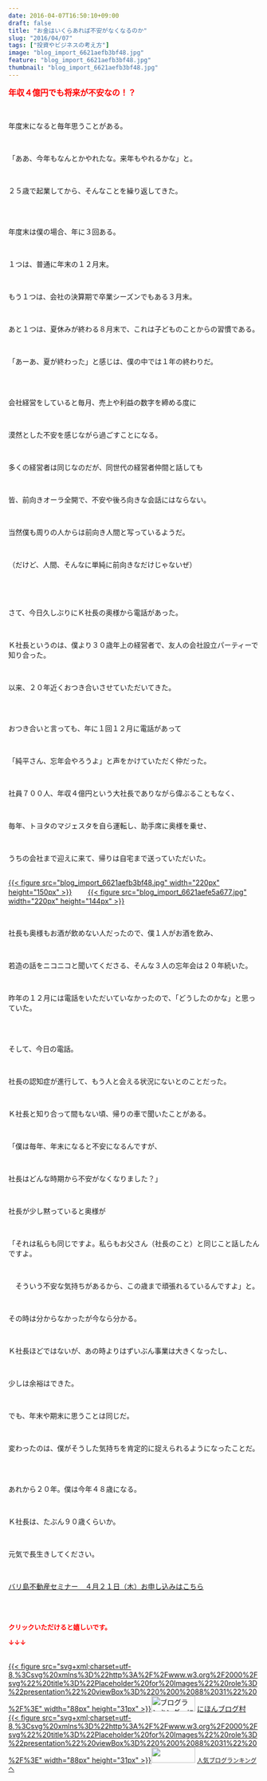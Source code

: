 ```yaml
---
date: 2016-04-07T16:50:10+09:00
draft: false
title: "お金はいくらあれば不安がなくなるのか"
slug: "2016/04/07"
tags: ["投資やビジネスの考え方"]
image: "blog_import_6621aefb3bf48.jpg"
feature: "blog_import_6621aefb3bf48.jpg"
thumbnail: "blog_import_6621aefb3bf48.jpg"
---
```

<p><font color="#ff0000" size="3"><strong>年収４億円でも将来が不安なの！？</strong></font></p><br/><p>年度末になると毎年思うことがある。</p><br/><p>「ああ、今年もなんとかやれたな。来年もやれるかな」と。</p><br/><p>２５歳で起業してから、そんなことを繰り返してきた。</p><br/><br/><p>年度末は僕の場合、年に３回ある。</p><br/><p>１つは、普通に年末の１２月末。</p><br/><p>もう１つは、会社の決算期で卒業シーズンでもある３月末。</p><br/><p>あと１つは、夏休みが終わる８月末で、これは子どものことからの習慣である。</p><br/><p>「あーあ、夏が終わった」と感じは、僕の中では１年の終わりだ。</p><br/><br/><p>会社経営をしていると毎月、売上や利益の数字を締める度に</p><br/><p>漠然とした不安を感じながら過ごすことになる。</p><br/><p>多くの経営者は同じなのだが、同世代の経営者仲間と話しても</p><br/><p>皆、前向きオーラ全開で、不安や後ろ向きな会話にはならない。</p><br/><p>当然僕も周りの人からは前向き人間と写っているようだ。</p><br/><p>（だけど、人間、そんなに単純に前向きなだけじゃないぜ）</p><br/><p><br/></p><p>さて、今日久しぶりにＫ社長の奥様から電話があった。</p><br/><p>Ｋ社長というのは、僕より３０歳年上の経営者で、友人の会社設立パーティーで知り合った。</p><br/><p>以来、２０年近くおつき合いさせていただいてきた。</p><br/><br/><p>おつき合いと言っても、年に１回１２月に電話があって</p><br/><p>「純平さん、忘年会やろうよ」と声をかけていただく仲だった。</p><br/><p>社員７００人、年収４億円という大社長でありながら偉ぶることもなく、</p><br/><p>毎年、トヨタのマジェスタを自ら運転し、助手席に奥様を乗せ、</p><br/><p>うちの会社まで迎えに来て、帰りは自宅まで送っていただいた。</p><p><br/><a href="blog_import_6621aefcba3ad.jpg">{{< figure src="blog_import_6621aefb3bf48.jpg" width="220px" height="150px" >}}</a> 　　<a href="blog_import_6621aeffcb7e3.jpg">{{< figure src="blog_import_6621aefe5a677.jpg" width="220px" height="144px" >}}</a> <br/></p><br/><p>社長も奥様もお酒が飲めない人だったので、僕１人がお酒を飲み、</p><br/><p>若造の話をニコニコと聞いてくださる、そんな３人の忘年会は２０年続いた。</p><br/><p>昨年の１２月には電話をいただいていなかったので、「どうしたのかな」と思っていた。</p><br/><br/><p>そして、今日の電話。</p><br/><p>社長の認知症が進行して、もう人と会える状況にないとのことだった。</p><br/><p>Ｋ社長と知り合って間もない頃、帰りの車で聞いたことがある。</p><br/><p>「僕は毎年、年末になると不安になるんですが、</p><br/><p>社長はどんな時期から不安がなくなりました？」</p><br/><p>社長が少し黙っていると奥様が</p><br/><p>「それは私らも同じですよ。私らもお父さん（社長のこと）と同じこと話したんですよ。</p><br/><p>　そういう不安な気持ちがあるから、この歳まで頑張れるているんですよ」と。</p><br/><p>その時は分からなかったが今なら分かる。</p><br/><p>Ｋ社長ほどではないが、あの時よりはずいぶん事業は大きくなったし、</p><br/><p>少しは余裕はできた。</p><br/><p>でも、年末や期末に思うことは同じだ。</p><br/><p>変わったのは、僕がそうした気持ちを肯定的に捉えられるようになったことだ。</p><br/><br/><p>あれから２０年。僕は今年４８歳になる。</p><br/><p>Ｋ社長は、たぶん９０歳くらいか。</p><br/><p>元気で長生きしてください。</p><p><br/></p><p><u><a href="?p=3152" target="_blank">バリ島不動産セミナー　４月２１日（木）お申し込みはこちら</a> </u><br/></p><br/><br/><p><font color="#ff0000" size="2"><strong>クリックいただけると嬉しいです。<br/></strong></font></p><p><font color="#ff0000" size="2"><strong>↓↓↓</strong></font></p><p><br/><a href="http://www.blogmura.com/ranking.html" target="_blank">{{< figure src="svg+xml;charset=utf-8,%3Csvg%20xmlns%3D%22http%3A%2F%2Fwww.w3.org%2F2000%2Fsvg%22%20title%3D%22Placeholder%20for%20Images%22%20role%3D%22presentation%22%20viewBox%3D%220%200%2088%2031%22%20%2F%3E" width="88px" height="31px" >}}<noscript><img border="0" alt="ブログランキング・にほんブログ村へ" src="https://img-proxy.blog-video.jp/images?url=http%3A%2F%2Fwww.blogmura.com%2Fimg%2Fwww88_31.gif" width="88" height="31"></noscript></a> <a href="http://www.blogmura.com/ranking.html" target="_blank">にほんブログ村</a> <br/><a title="人気ブログランキングへ" href="link.php?1804582">{{< figure src="svg+xml;charset=utf-8,%3Csvg%20xmlns%3D%22http%3A%2F%2Fwww.w3.org%2F2000%2Fsvg%22%20title%3D%22Placeholder%20for%20Images%22%20role%3D%22presentation%22%20viewBox%3D%220%200%2088%2031%22%20%2F%3E" width="88px" height="31px" >}}<noscript><img border="0" src="https://blog.with2.net/img/banner/banner_22.gif" width="88" height="31"></noscript></a> <a style="FONT-SIZE: 12px" href="link.php?1804582">人気ブログランキングへ</a> </p>

